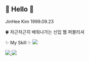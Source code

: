 ## 👋 Hello 👋

JinHee Kim
1999.09.23

🍀 차근차근히 배워나가는 신입 웹 퍼블리셔

✨ My Skill ✨
<a href="https://www.instagram.com/" target="_blank">
  <img src="https://img.shields.io/badge/Photoshop-31A8FF?style=for-the-badge&logo=Adobe Photoshop&logoColor=ffffff"/>
</a>

<a href="https://www.instagram.com/" target="_blank">
  <img src="https://img.shields.io/badge/Instagram-E4405F?style=flat-square&logo=Instagram&logoColor=ffffff"/>
</a>
<a href=# target="_blank">
  <img src="https://img.shields.io/badge/Email-EA4335?style=flat-square&logo=Gmail&logoColor=ffffff"/>
</a>

<!--
**kimjinhee99/kimjinhee99** is a ✨ _special_ ✨ repository because its `README.md` (this file) appears on your GitHub profile.

Here are some ideas to get you started:

- 🔭 I’m currently working on ...
- 🌱 I’m currently learning ...
- 👯 I’m looking to collaborate on ...
- 🤔 I’m looking for help with ...
- 💬 Ask me about ...
- 📫 How to reach me: ...
- 😄 Pronouns: ...
- ⚡ Fun fact: ...
-->

